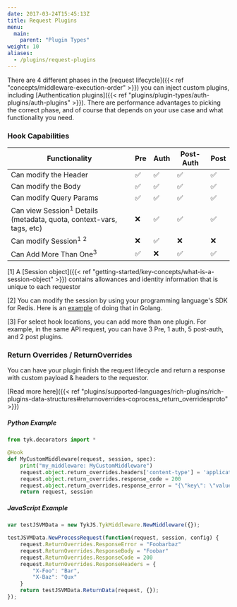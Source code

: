 ```yaml
---
date: 2017-03-24T15:45:13Z
title: Request Plugins
menu:
  main:
    parent: "Plugin Types"
weight: 10
aliases: 
  - /plugins/request-plugins
---
```


There are 4 different phases in the [request lifecycle]({{< ref "concepts/middleware-execution-order" >}}) you can inject custom plugins, including [Authentication plugins]({{< ref "plugins/plugin-types/auth-plugins/auth-plugins" >}}).  There are performance advantages to picking the correct phase, and of course that depends on your use case and what functionality you need.

### Hook Capabilities
| Functionality           |   Pre    |  Auth       | Post-Auth |    Post   |
|-------------------------|----------|-------------|-----------|-----------|
| Can modify the Header   | ✅       | ✅          | ✅       | ✅  
| Can modify the Body     | ✅       | ✅          | ✅       |✅
| Can modify Query Params | ✅       | ✅          | ✅       |✅
| Can view Session<sup>1</sup> Details (metadata, quota, context-vars, tags, etc)  |   ❌       | ✅          |✅          |✅
| Can modify Session<sup>1</sup> <sup>2</sup> |    ❌      | ✅          |    ❌      |❌
| Can Add More Than One<sup>3</sup> |    ✅      |        ❌   |✅          | ✅

[1] A [Session object]({{< ref "getting-started/key-concepts/what-is-a-session-object" >}}) contains allowances and identity information that is unique to each requestor

[2] You can modify the session by using your programming language's SDK for Redis. Here is an [example](https://github.com/TykTechnologies/custom-plugins/blob/master/plugins/go-auth-multiple_hook_example/main.go#L135) of doing that in Golang.

[3] For select hook locations, you can add more than one plugin.  For example, in the same API request, you can have 3 Pre, 1 auth, 5 post-auth, and 2 post plugins.

### Return Overrides / ReturnOverrides  
You can have your plugin finish the request lifecycle and return a response with custom  payload & headers to the requestor.

[Read more here]({{< ref "plugins/supported-languages/rich-plugins/rich-plugins-data-structures#returnoverrides-coprocess_return_overridesproto" >}})

##### Python Example

```python
from tyk.decorators import *

@Hook
def MyCustomMiddleware(request, session, spec):
    print("my_middleware: MyCustomMiddleware")
    request.object.return_overrides.headers['content-type'] = 'application/json'
    request.object.return_overrides.response_code = 200
    request.object.return_overrides.response_error = "{\"key\": \"value\"}\n"
    return request, session
```

##### JavaScript Example
```javascript
var testJSVMData = new TykJS.TykMiddleware.NewMiddleware({});

testJSVMData.NewProcessRequest(function(request, session, config) {
	request.ReturnOverrides.ResponseError = "Foobarbaz"
    request.ReturnOverrides.ResponseBody = "Foobar"
	request.ReturnOverrides.ResponseCode = 200
	request.ReturnOverrides.ResponseHeaders = {
		"X-Foo": "Bar",
		"X-Baz": "Qux"
	}
	return testJSVMData.ReturnData(request, {});
});
```
